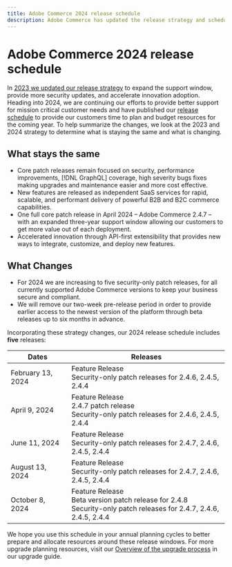 ```yaml
---
title: Adobe Commerce 2024 release schedule
description: Adobe Commerce has updated the release strategy and schedule for 2024.
---
```

# Adobe Commerce 2024 release schedule

In [2023 we updated our release strategy](https://business.adobe.com/blog/the-latest/adobe-announces-expanded-support) to expand the support window, provide more security updates, and accelerate innovation adoption. Heading into 2024, we are continuing our efforts to provide better support for mission critical customer needs and have published our [release schedule](https://experienceleague.adobe.com/docs/commerce-operations/release/planning/schedule.html) to provide our customers time to plan and budget resources for the coming year. To help summarize the changes, we look at the 2023 and 2024 strategy to determine what is staying the same and what is changing.

## What stays the same

* Core patch releases remain focused on security, performance improvements, [!DNL GraphQL] coverage, high severity bugs fixes making upgrades and maintenance easier and more cost effective.
* New features are released as independent SaaS services for rapid, scalable, and performant delivery of powerful B2B and B2C commerce capabilities.
* One full core patch release in April 2024 – Adobe Commerce 2.4.7 – with an expanded three-year support window allowing our customers to get more value out of each deployment.
* Accelerated innovation through API-first extensibility that provides new ways to integrate, customize, and deploy new features.

## What Changes

* For 2024 we are increasing to five security-only patch releases, for all currently supported Adobe Commerce versions to keep your business secure and compliant.
* We will remove our two-week pre-release period in order to provide earlier access to the newest version of the platform through beta releases up to six months in advance.

Incorporating these strategy changes, our 2024 release schedule includes **five** releases:

|  Dates | Releases  |
|---|---|
|February 13, 2024| Feature Release <br> Security-only patch releases for 2.4.6, 2.4.5, 2.4.4|
| April 9, 2024 | Feature Release  <br> 2.4.7 patch release  <br> Security-only patch releases for 2.4.6, 2.4.5, 2.4.4|
|June 11, 2024| Feature Release   <br>Security-only patch releases for 2.4.7, 2.4.6, 2.4.5, 2.4.4|
|August 13, 2024|Feature Release  <br> Security-only patch releases for 2.4.7, 2.4.6, 2.4.5, 2.4.4|
|October 8, 2024|Feature Release  <br> Beta version patch release for 2.4.8  <br>Security-only patch releases for 2.4.7, 2.4.6, 2.4.5, 2.4.4|

We hope you use this schedule in your annual planning cycles to better prepare and allocate resources around these release windows. For more upgrade planning resources, visit our [Overview of the upgrade process](/docs/commerce-operations/upgrade-guide/overview.html) in our upgrade guide.
